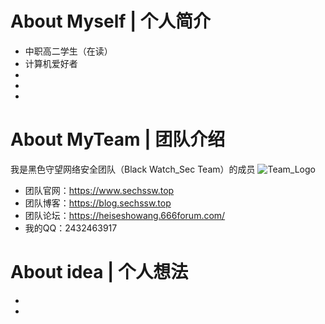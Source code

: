 # About Myself | 个人简介
- 中职高二学生（在读）
- 计算机爱好者
- 
- 
- 

# About MyTeam | 团队介绍
我是黑色守望网络安全团队（Black Watch_Sec Team）的成员
![Team_Logo](Team_Logo.png)

- 团队官网：https://www.sechssw.top
- 团队博客：https://blog.sechssw.top
- 团队论坛：https://heiseshowang.666forum.com/
- 我的QQ：2432463917

# About idea | 个人想法
- 
- 

